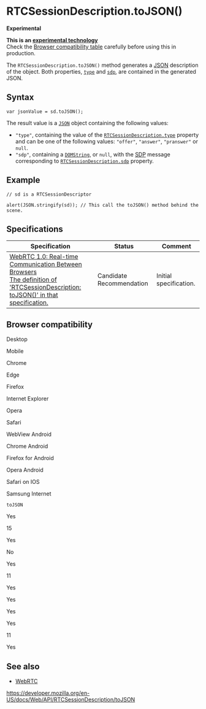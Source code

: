 RTCSessionDescription.toJSON()
==============================

**Experimental**

**This is an [experimental technology](https://developer.mozilla.org/en-US/docs/MDN/Guidelines/Conventions_definitions#experimental)**  
Check the [Browser compatibility table](#browser_compatibility) carefully before using this in production.

The `RTCSessionDescription.toJSON()` method generates a [JSON](https://developer.mozilla.org/en-US/docs/Glossary/JSON) description of the object. Both properties, [`type`](type) and [`sdp`](sdp), are contained in the generated JSON.

Syntax
------

    var jsonValue = sd.toJSON();

The result value is a [`JSON`](https://developer.mozilla.org/en-US/docs/Web/JavaScript/Reference/Global_Objects/JSON) object containing the following values:

-   `"type"`, containing the value of the [`RTCSessionDescription.type`](type) property and can be one of the following values: `"offer"`, `"answer"`, `"pranswer"` or `null`.
-   `"sdp"`, containing a [`DOMString`](../domstring), or `null`, with the [SDP](https://developer.mozilla.org/en-US/docs/Glossary/SDP) message corresponding to [`RTCSessionDescription.sdp`](sdp) property.

Example
-------

    // sd is a RTCSessionDescriptor

    alert(JSON.stringify(sd)); // This call the toJSON() method behind the scene.

Specifications
--------------

<table><thead><tr class="header"><th>Specification</th><th>Status</th><th>Comment</th></tr></thead><tbody><tr class="odd"><td><a href="https://w3c.github.io/webrtc-pc/#dom-rtcsessiondescription-tojson">WebRTC 1.0: Real-time Communication Between Browsers<br />
<span class="small">The definition of 'RTCSessionDescription: toJSON()' in that specification.</span></a></td><td><span class="spec-cr">Candidate Recommendation</span></td><td>Initial specification.</td></tr></tbody></table>

Browser compatibility
---------------------

Desktop

Mobile

Chrome

Edge

Firefox

Internet Explorer

Opera

Safari

WebView Android

Chrome Android

Firefox for Android

Opera Android

Safari on IOS

Samsung Internet

`toJSON`

Yes

15

Yes

No

Yes

11

Yes

Yes

Yes

Yes

11

Yes

See also
--------

-   [WebRTC](../webrtc_api)

<a href="https://developer.mozilla.org/en-US/docs/Web/API/RTCSessionDescription/toJSON" class="_attribution-link">https://developer.mozilla.org/en-US/docs/Web/API/RTCSessionDescription/toJSON</a>
